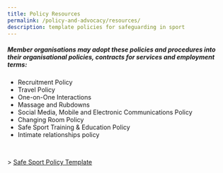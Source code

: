 ```yaml
---
title: Policy Resources
permalink: /policy-and-advocacy/resources/
description: template policies for safeguarding in sport
---
```

##### **Member organisations may adopt these policies and procedures into their organisational policies, contracts for services and employment terms:**


* Recruitment Policy
* Travel Policy
* One-on-One Interactions
* Massage and Rubdowns
* Social Media, Mobile and Electronic Communications Policy
* Changing Room Policy
* Safe Sport Training &amp; Education Policy
* Intimate relationships policy
<br>

&gt; [Safe Sport Policy Template](/files/Template%20Safe%20Sport%20Policy.pdf)